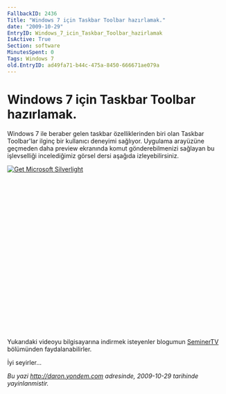 ```yaml
---
FallbackID: 2436
Title: "Windows 7 için Taskbar Toolbar hazırlamak."
date: "2009-10-29"
EntryID: Windows_7_icin_Taskbar_Toolbar_hazirlamak
IsActive: True
Section: software
MinutesSpent: 0
Tags: Windows 7
old.EntryID: ad49fa71-b44c-475a-8450-666671ae079a
---
```

# Windows 7 için Taskbar Toolbar hazırlamak.
Windows 7 ile beraber gelen taskbar özelliklerinden biri olan Taskbar
Toolbar'lar ilginç bir kullanıcı deneyimi sağlıyor. Uygulama arayüzüne
geçmeden daha preview ekranında komut gönderebilmenizi sağlayan bu
işlevselliği incelediğimiz görsel dersi aşağıda izleyebilirsiniz.

<div style="width:512px;height:384px;">

[![Get Microsoft
Silverlight](http://go2.microsoft.com/fwlink/?LinkId=108181)](http://go2.microsoft.com/fwlink/?LinkID=124807)

</div>

Yukarıdaki videoyu bilgisayarına indirmek isteyenler blogumun
[SeminerTV](http://daron.yondem.com/tr/formatpage.aspx?path=seminertv.format.html#GorselDersler)
bölümünden faydalanabilirler.

İyi seyirler...



*Bu yazi http://daron.yondem.com adresinde, 2009-10-29 tarihinde yayinlanmistir.*
